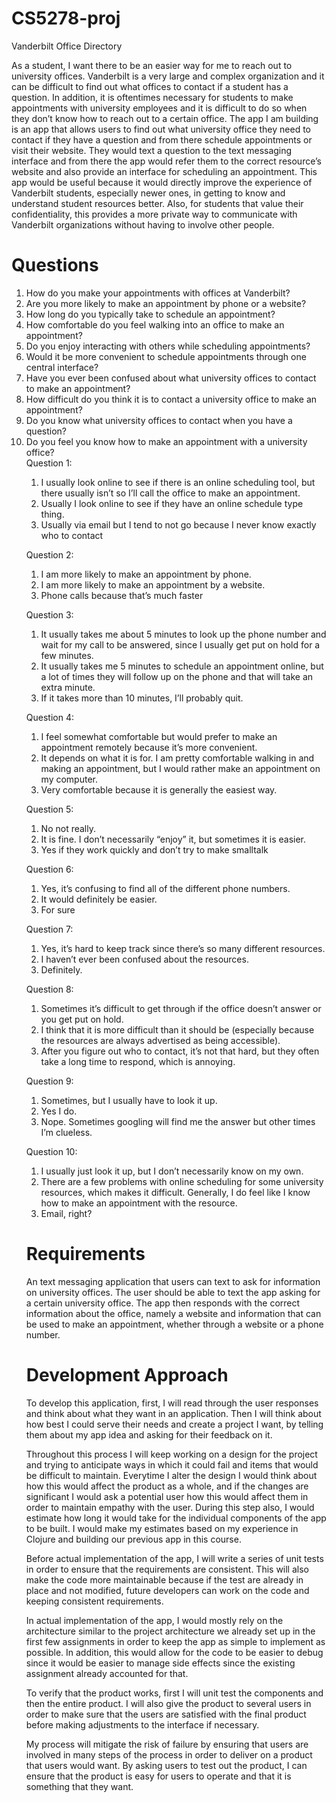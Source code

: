 # CS5278-proj

Vanderbilt Office Directory

As a student, I want there to be an easier way for me to reach out to university offices. Vanderbilt is a very large and complex organization and it can be difficult to find out what offices to contact if a student has a question. In addition, it is oftentimes necessary for students to make appointments with university employees and it is difficult to do so when they don’t know how to reach out to a certain office.
	The app I am building is an app that allows users to find out what university office they need to contact if they have a question and from there schedule appointments or visit their website. They would text a question to the text messaging interface and from there the app would refer them to the correct resource’s website and also provide an interface for scheduling an appointment.
	This app would be useful because it would directly improve the experience of Vanderbilt students, especially newer ones, in getting to know and understand student resources better. Also, for students that value their confidentiality, this provides a more private way to communicate with Vanderbilt organizations without having to involve other people.

# Questions

<ol>
<li>How do you make your appointments with offices at Vanderbilt?</li>
<li>Are you more likely to make an appointment by phone or a website?</li>
<li>How long do you typically take to schedule an appointment?</li>
<li>How comfortable do you feel walking into an office to make an appointment?</li>
<li>Do you enjoy interacting with others while scheduling appointments?</li>
<li>Would it be more convenient to schedule appointments through one central interface?</li>
<li>Have you ever been confused about what university offices to contact to make an appointment?</li>
<li>How difficult do you think it is to contact a university office to make an appointment?</li>
<li>Do you know what university offices to contact when you have a question?</li>
<li>Do you feel you know how to make an appointment with a university office?</li>
</ol?

Question 1:
<ol>
<li>I usually look online to see if there is an online scheduling tool, but there usually isn’t so I’ll call the office to make an appointment.</li>
<li>Usually I look online to see if they have an online schedule type thing.</li>
<li>Usually via email but I tend to not go because I never know exactly who to contact</li>
</ol>

Question 2:
<ol>
<li>I am more likely to make an appointment by phone.</li>
<li>I am more likely to make an appointment by a website.</li>
<li>Phone calls because that’s much faster</li>
</ol>

Question 3:
<ol>
<li>It usually takes me about 5 minutes to look up the phone number and wait for my call to be answered, since I usually get put on hold for a few minutes.</li>
<li>It usually takes me 5 minutes to schedule an appointment online, but a lot of times they will follow up on the phone and that will take an extra minute.</li>
<li>If it takes more than 10 minutes, I’ll probably quit.</li>
</ol>

Question 4:
<ol>
<li>I feel somewhat comfortable but would prefer to make an appointment remotely because it’s more convenient.</li>
<li>It depends on what it is for. I am pretty comfortable walking in and making an appointment, but I would rather make an appointment on my computer.</li>
<li>Very comfortable because it is generally the easiest way.</li>
</ol>

Question 5:
<ol>
<li>No not really.</li>
<li>It is fine. I don’t necessarily “enjoy” it, but sometimes it is easier.</li>
<li>Yes if they work quickly and don’t try to make smalltalk</li>
</ol>

Question 6:
<ol>
<li>Yes, it’s confusing to find all of the different phone numbers.</li>
<li>It would definitely be easier.</li>
<li>For sure</li>
</ol>

Question 7:
<ol>
<li>Yes, it’s hard to keep track since there’s so many different resources.</li>
<li>I haven’t ever been confused about the resources.</li>
<li>Definitely.</li>
</ol>

Question 8:
<ol>
<li>Sometimes it’s difficult to get through if the office doesn’t answer or you get put on hold.</li>
<li>I think that it is more difficult than it should be (especially because the resources are always advertised as being accessible).</li>
<li>After you figure out who to contact, it’s not that hard, but they often take a long time to respond, which is annoying.</li>
</ol>
	
Question 9:
<ol>
<li>Sometimes, but I usually have to look it up.</li>
<li>Yes I do.</li>
<li>Nope. Sometimes googling will find me the answer but other times I’m clueless.</li>
</ol>

Question 10:
<ol>
<li>I usually just look it up, but I don’t necessarily know on my own.</li>
<li>There are a few problems with online scheduling for some university resources, which makes it difficult. Generally, I do feel like I know how to make an appointment with the resource.</li>
<li>Email, right?</li>
</ol>

# Requirements

An text messaging application that users can text to ask for information on university offices. The user should be able to text the app asking for a certain university office. The app then responds with the correct information about the office, namely a website and information that can be used to make an appointment, whether through a website or a phone number. 

# Development Approach 

To develop this application, first, I will read through the user responses and think about what they want in an application. Then I will think about how best I could serve their needs and create a project I want, by telling them about my app idea and asking for their feedback on it. 

Throughout this process I will keep working on a design for the project and trying to anticipate ways in which it could fail and items that would be difficult to maintain. Everytime I alter the design I would think about how this would affect the product as a whole, and if the changes are significant I would ask a potential user how this would affect them in order to maintain empathy with the user. During this step also, I would estimate how long it would take for the individual components of the app to be built. I would make my estimates based on my experience in Clojure and building our previous app in this course.

Before actual implementation of the app, I will write a series of unit tests in order to ensure that the requirements are consistent. This will also make the code more maintainable because if the test are already in place and not modified, future developers can work on the code and keeping consistent requirements.

In actual implementation of the app, I would mostly rely on the architecture similar to the project architecture we already set up in the first few assignments in order to keep the app as simple to implement as possible. In addition, this would allow for the code to be easier to debug since it would be easier to manage side effects since the existing assignment already accounted for that. 

To verify that the product works, first I will unit test the components and then the entire product. I will also give the product to several users in order to make sure that the users are satisfied with the final product before making adjustments to the interface if necessary.

My process will mitigate the risk of failure by ensuring that users are involved in many steps of the process in order to deliver on a product that users would want. By asking users to test out the product, I can ensure that the product is easy for users to operate and that it is something that they want.
